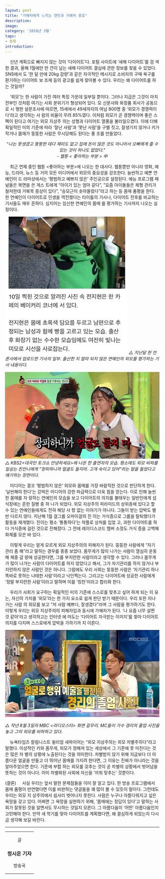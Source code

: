 ```yaml
---
layout: post
title: "가해자에게 느끼는 연민과 가해자 옹호"
description:
image:
category: '2018년 3월'
tags:
- 문화
introduction:
---
```


&nbsp; &nbsp; 신년 계획으로 빠지지 않는 것이 ‘다이어트’다. 포털 사이트에 ‘새해 다이어트’를 검
색한 결과, 올해 1월에만 만 건이 넘는 새해 다이어트 결심에 관한 정보를 찾을 수 있었다. SNS에서
도 ‘한 달 만에 20kg 감량’과 같은 자극적인 메시지로 소비자의 구매 욕구를 환기하는 다이어트 보
조제 등의 광고를 쉽게 찾아볼 수 있다. 우리는 왜 다이어트를 하는 것일까?

&nbsp; &nbsp; ‘외모’는 한 사람이 가진 여러 특징 가운데 일부일 뿐이다. 그러나 지금은 그것이 
마치 전부인 것처럼 여기는 사회 분위기가 형성되어 있다. 모 신문사와 화장품 회사가 공동으로 시
행한 설문조사에 따르면, 15세에서 49세까지의 여남 800명 중 ‘외모가 경쟁력이다’라고 생각하는 사
람의 비율이 무려 85%였다. 이처럼 외모가 곧 경쟁력이며 좋은 스펙이 된다고 여기는 외모 지상주
의는 성형과 다이어트 열풍을 불러일으켰다. 이에 더해 획일적인 미의 기준에 따라 ‘잘난 사람’과 
‘못난 사람’을 구별 짓고, 잘생기지 않거나 키가 작거나 몸매가 뚱뚱한 사람은 무시당해도 된다는 풍
조를 만들었다.


<i><center>“나는 못생겼고 뚱뚱한 데다 재미도 없고 집에 돈이 많은 것도 
아니어서 오빠에게 줄 수 있는 것이 하나도 없었다.”
<br/>- 웹툰 &#60; 좋아하는 부분 &#62; 中 </center></i>


&nbsp; &nbsp; 최근 연재 중인 웹툰 <좋아하는 부분>에 나오는 한 대사다. 웹툰뿐만 아니라 영화, 
예능, 드라마, 뉴스 등 거의 모든 미디어에서 외모의 중요성을 강조한다. 늘씬하고 예쁜 연예인이 드
라마상에서는 ‘평범하고 예쁘지 않은’ 주인공으로 설정된다. 예능 프로그램 패널들은 복면을 쓴 게스
트에게 “아이가 있는 엄마 같다”, ”요즘 아이돌들은 체형 관리가 철저한데 거북목 증상이 있다”, 
“승모근이 솟아올랐다”라고 하는 등 몸매 품평을 한다. 한 연예인이 다이어트로 인생을 역전했다는 
타이틀의 기사나, 다이어트 전후를 비교하는 기사들도 매우 흔하다. 심지어는 임신한 연예인의 몸매
를 평가하는 기사까지 나오는 실정이다.

![](/assets/images/2018_3월호/문화2_1.jpg)
*△ 지난달 한 언론사에서 업로드한 기사의 일부. 출산한 지 얼마 되지 않은 
연예인의 외모를 평가하는 기사 내용이다.*

![](/assets/images/2018_3월호/문화2_2.jpg)
*△ KBS2<대국민 토크쇼 안녕하세요>에 나온 한 출연자의 모습. 평소에도 외모
비하를 일삼는 친언니에게 "창피하니까 얼굴도 들지마. 고개 숙이고 있어"라는
말을 들었다고 얘기하는 장면이다.*

&nbsp; &nbsp; 미디어는 결코 ‘평범하지 않은’ 외모와 몸매를 가장 바람직한 것으로 판단하게 한다. 
‘날씬해야 한다’는 강박은 미디어의 강한 파급력으로 더욱 힘을 얻는다. 이로 인해 늘씬한 몸매를 자
랑하는 연예인의 모습을 보고 다이어트의 의지를 불태우는 일반인에게 섭식장애는 흔한 질병 중 하
나가 되었다. 외모 지상주의 피라미드의 상위층에 있다고 할 수 있는 연예인들에게도 전혀 해당 사
항 없는 이야기가 아니다. 그들이 받는 압박도 별반 다르지 않다. 지난해 1월 걸그룹 오마이걸의 진
이는 거식증으로 그룹을 탈퇴했다가 활동을 재개했다. 진이는 평소 ‘통통하다’는 악플로 상처를 입었
고, 과한 다이어트를 하다 거식증에 걸린 것으로 전해졌다. 그 전에 레이디스코드 멤버 소정도 거식
증을 고백해 화제를 모은 바 있다.

&nbsp; &nbsp; 이렇게 우리는 알게 모르게 외모 지상주의의 피해자가 된다. 뚱뚱한 사람에게 “자기
관리 좀 해”라고 말하는 경우를 종종 보았다. 몸무게가 많이 나가는 사람이 열심히 운동해 체중 감
량에 성공한다면, 그를 부지런한 사람이라고 생각할 수 있다. 그러나 몸무게가 많이 나가는 사람이 
다이어트를 하지 않았다고 해서, 그가 자기관리를 하지 않거나 부지런하지 않은 사람인 것은 아니다. 
그럼에도 우리 사회는 뚱뚱한 사람은 ‘자기관리 하나 똑바로 못하는 나태한 사람’이라고 낙인찍는다. 
그리고는 다이어트에 성공한 사람에게 ‘정말 부지런한 사람’이라고 말하며 이를 ‘칭찬’이라고 합리화
한다.

&nbsp; &nbsp; 우리가 사회가 요구하는 획일적인 미의 기준에 스스로를 맞추고 싶어 하게 되는 이
유는, 자신의 가치를 ‘외모’라는 한 가지 요소로 쉽게 판단 받기 때문이다. 우리 또한 지나가는 사람
의 외모를 보고 “저 사람 예쁘다, 잘생겼다”라며 그 사람을 평가하기도 한다. 이렇게 우리는 외모 
지상주의의 피해자임과 동시에 가해자가 된다. ‘나 요즘 너무 살찐 것 같아’라고 생각하고는 인터넷
에 떠도는 ‘다이어트 자극받는 이미지’를 찾아 다이어트 의지를 다지며 스스로에게 압박을 가하기까
지 이른다.

![](/assets/images/2018_3월호/문화2_3.jpg)

*△ 작년 8월 3일자 MBC <라디오스타> 화면 갈무리. MC들이 가수 경리의 
졸업 사진을 놓고 그의 외모를 비하하고 있다.*

&nbsp; &nbsp; 뉴욕타임즈 칼럼니스트 윌리엄 새파이어는 “외모 지상주의는 외모 차별주의다”라고 
말했다. 이상적인 키와 몸무게, 외모가 정해져 있는 세상에서 그 기준에 못 미친다는 것은 많은 차
별의 상황에 노출된다는 것을 의미한다. 차별받지 않기 위해 지금보다 더 아름다운 얼굴을 만들고 
더 뛰어난 몸매를 가지려 한다면, 그 이유는 진짜가 아니라는 것을 알아주었으면 한다. 기준에 부합
하는 외모를 갖추는 것이 곧 차별의 상황에서 벗어남을 뜻하는 것이 아니다. 이미 차별화된 사회에 
자신을 ‘끼워 맞추는’ 것뿐이다. 

(결론)
&nbsp; &nbsp; 사실 우리는 앞서 말한 문제점들을 이미 잘 알고 있다. 한 방송 프로그램에서 몸매 
품평이 만연했다면 이를 비판하는 댓글들을 꽤 많이 볼 수 있듯이 말이다. 그런데도 우리는 외모 지
상주의에서 쉽사리 벗어나지 못한다. 사람은 누구나 아름다워지고 싶은 욕망을 갖고 있다. 어쩌면 
그 욕망을 실현하기 위해, ‘몸매에는 정답이 있다’고 말하는 사회가 잘못된 것을 알면서도 무시하는 
것일지 모른다. 그 아름다움이 ‘어떤’ 아름다움인지 고민해야 한다. 만약 새 학기를 맞아 다이어트를 
계획했다면, 왜 결심하게 되었는지 다시금 생각해 보길 바란다.


<hr/>
<section class="author" itemprop="author">
  <div class="details" itemscope itemtype="http://schema.org/Person">
    <center>
      <table>
        <tr>
          <td>
            <center>
            <p class="def">글</p>
            <h3 class="name">정시은 기자</h3>
            <p class="desc">방송국</p>
            </center>
          </td>
        </tr>
      </table>
    </center>
  </div>
</section>
